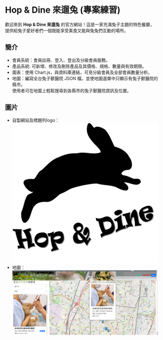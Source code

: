 # Hop & Dine 來遛兔 (專案練習)

歡迎來到 **Hop & Dine 來遛兔** 的官方網站！這是一家充滿兔子主題的特色餐廳，提供給兔子愛好者們一個既能享受美食又能與兔兔們互動的場所。

## 簡介
- 會員系統：會員註冊、登入、登出及分級會員服務。
- 產品系統: 可新增、修改及刪除產品及其價格、規格、數量與有效期限。
- 圖表：使用 Chart.js，與資料庫連結，可見分級會員及全部會員數量分析。
- 地圖：編寫全台兔子獸醫院 JSON 檔，並使地圖選單中只顯示有兔子獸醫院的縣市。  
  使用者可在地圖上輕鬆搜尋到各縣市的兔子獸醫院資訊及位置。

## 圖片
- 自製網站及標題列logo： 
  ![Hop & Dine Logo](images/bunny/logo10.png)
- 地圖： 
  ![Hop & Dine Logo](images/bunny/1.png)


